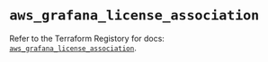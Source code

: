 # `aws_grafana_license_association`

Refer to the Terraform Registory for docs: [`aws_grafana_license_association`](https://www.terraform.io/docs/providers/aws/r/grafana_license_association).
